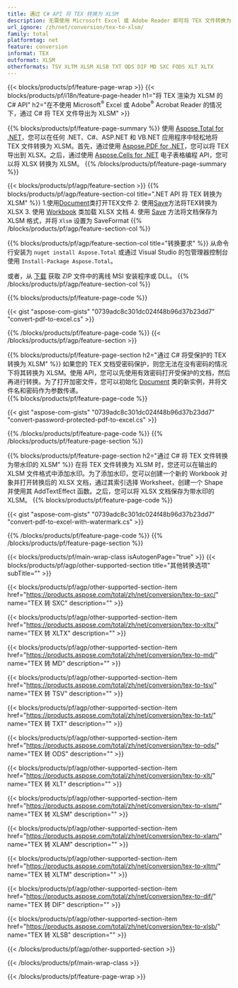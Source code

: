 ```yaml
---
title: 通过 C# API 将 TEX 转换为 XLSM
description: 无需使用 Microsoft Excel 或 Adobe Reader 即可将 TEX 文件转换为 XLSM 的 C# API
url_ignore: /zh/net/conversion/tex-to-xlsm/
family: total
platformtag: net
feature: conversion
informat: TEX
outformat: XLSM
otherformats: TSV XLTM XLSM XLSB TXT ODS DIF MD SXC FODS XLT XLTX
---
```

{{< blocks/products/pf/feature-page-wrap >}}
{{< blocks/products/pf/i18n/feature-page-header h1="将 TEX 渲染为 XLSM 的 C# API" h2="在不使用 Microsoft<sup>&reg;</sup> Excel 或 Adobe<sup>&reg;</sup> Acrobat Reader 的情况下，通过 C# 将 TEX 文件导出为 XLSM" >}}

{{% blocks/products/pf/feature-page-summary %}}
使用 [Aspose.Total for .NET](https://products.aspose.com/total/net/)，您可以在任何 .NET、C#、ASP.NET 和 VB.NET 应用程序中轻松地将 TEX 文件转换为 XLSM。首先，通过使用 [Aspose.PDF for .NET](https://products.aspose.com/pdf/net/)，您可以将 TEX 导出到 XLSX。之后，通过使用 [Aspose.Cells for .NET](https://products.aspose.com/cells/net/) 电子表格编程 API，您可以将 XLSX 转换为 XLSM。
{{% /blocks/products/pf/feature-page-summary  %}}

{{< blocks/products/pf/agp/feature-section >}}
{{% blocks/products/pf/agp/feature-section-col title=".NET API 将 TEX 转换为 XLSM" %}}
1.使用[Document](https://reference.aspose.com/pdf/net/aspose.pdf/document)类打开TEX文件
2. 使用[Save](https://reference.aspose.com/pdf/net/aspose.pdf.document/save/methods/5)方法将TEX转换为XLSX
3. 使用 [Workbook](https://reference.aspose.com/cells/net/aspose.cells/workbook) 类加载 XLSX 文档
4. 使用 [Save](https://reference.aspose.com/cells/net/aspose.cells.workbook/save/methods/4) 方法将文档保存为 XLSM 格式，并将 `Xlsm` 设置为 SaveFormat
{{% /blocks/products/pf/agp/feature-section-col %}}

{{% blocks/products/pf/agp/feature-section-col title="转换要求" %}}
从命令行安装为 ```nuget install Aspose.Total``` 或通过 Visual Studio 的包管理器控制台使用 ```Install-Package Aspose.Total```。

或者，从 [下载](https://releases.aspose.com/total/net) 获取 ZIP 文件中的离线 MSI 安装程序或 DLL。
{{% /blocks/products/pf/agp/feature-section-col %}}

{{% blocks/products/pf/feature-page-code %}}

{{< gist "aspose-com-gists" "0739adc8c301dc024f48b96d37b23dd7" "convert-pdf-to-excel.cs" >}}


{{% /blocks/products/pf/feature-page-code %}}
{{< /blocks/products/pf/agp/feature-section >}}

{{% blocks/products/pf/feature-page-section  h2="通过 C# 将受保护的 TEX 转换为 XLSM" %}}
如果您的 TEX 文档受密码保护，则您无法在没有密码的情况下将其转换为 XLSM。使用 API，您可以先使用有效密码打开受保护的文档，然后再进行转换。为了打开加密文件，您可以初始化 [Document](https://reference.aspose.com/pdf/net/aspose.pdf/document) 类的新实例，并将文件名和密码作为参数传递。  
{{% blocks/products/pf/feature-page-code %}}

{{< gist "aspose-com-gists" "0739adc8c301dc024f48b96d37b23dd7" "convert-password-protected-pdf-to-excel.cs" >}}

{{% /blocks/products/pf/feature-page-code  %}}
{{% /blocks/products/pf/feature-page-section %}}

{{% blocks/products/pf/feature-page-section  h2="通过 C# 将 TEX 文件转换为带水印的 XLSM" %}}
在将 TEX 文件转换为 XLSM 时，您还可以在输出的 XLSM 文件格式中添加水印。为了添加水印，您可以创建一个新的 Workbook 对象并打开转换后的 XLSX 文档，通过其索引选择 Worksheet，创建一个 Shape 并使用其 AddTextEffect 函数。之后，您可以将 XLSX 文档保存为带水印的 XLSM。 
{{% blocks/products/pf/feature-page-code %}}

{{< gist "aspose-com-gists" "0739adc8c301dc024f48b96d37b23dd7" "convert-pdf-to-excel-with-watermark.cs" >}}

{{% /blocks/products/pf/feature-page-code  %}}
{{% /blocks/products/pf/feature-page-section %}}

{{< blocks/products/pf/main-wrap-class isAutogenPage="true" >}}
{{< blocks/products/pf/agp/other-supported-section title="其他转换选项" subTitle="" >}}

{{< blocks/products/pf/agp/other-supported-section-item href="https://products.aspose.com/total/zh/net/conversion/tex-to-sxc/" name="TEX 转 SXC" description="" >}}

{{< blocks/products/pf/agp/other-supported-section-item href="https://products.aspose.com/total/zh/net/conversion/tex-to-xltx/" name="TEX 转 XLTX" description="" >}}

{{< blocks/products/pf/agp/other-supported-section-item href="https://products.aspose.com/total/zh/net/conversion/tex-to-md/" name="TEX 转 MD" description="" >}}

{{< blocks/products/pf/agp/other-supported-section-item href="https://products.aspose.com/total/zh/net/conversion/tex-to-tsv/" name="TEX 转 TSV" description="" >}}

{{< blocks/products/pf/agp/other-supported-section-item href="https://products.aspose.com/total/zh/net/conversion/tex-to-txt/" name="TEX 转 TXT" description="" >}}

{{< blocks/products/pf/agp/other-supported-section-item href="https://products.aspose.com/total/zh/net/conversion/tex-to-ods/" name="TEX 转 ODS" description="" >}}

{{< blocks/products/pf/agp/other-supported-section-item href="https://products.aspose.com/total/zh/net/conversion/tex-to-xlt/" name="TEX 转 XLT" description="" >}}

{{< blocks/products/pf/agp/other-supported-section-item href="https://products.aspose.com/total/zh/net/conversion/tex-to-xlsm/" name="TEX 转 XLSM" description="" >}}

{{< blocks/products/pf/agp/other-supported-section-item href="https://products.aspose.com/total/zh/net/conversion/tex-to-xlam/" name="TEX 转 XLAM" description="" >}}

{{< blocks/products/pf/agp/other-supported-section-item href="https://products.aspose.com/total/zh/net/conversion/tex-to-xltm/" name="TEX 转 XLTM" description="" >}}

{{< blocks/products/pf/agp/other-supported-section-item href="https://products.aspose.com/total/zh/net/conversion/tex-to-dif/" name="TEX 转 DIF" description="" >}}

{{< blocks/products/pf/agp/other-supported-section-item href="https://products.aspose.com/total/zh/net/conversion/tex-to-xlsb/" name="TEX 转 XLSB" description="" >}}



{{< /blocks/products/pf/agp/other-supported-section >}}

{{< /blocks/products/pf/main-wrap-class >}}

{{< /blocks/products/pf/feature-page-wrap >}}